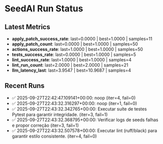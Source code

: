 # SeedAI Run Status

## Latest Metrics
- **apply_patch_success_rate**: last=0.0000 | best=1.0000 | samples=11
- **apply_patch_count**: last=0.0000 | best=1.0000 | samples=50
- **actions_success_rate**: last=1.0000 | best=1.0000 | samples=50
- **tests_success_rate**: last=0.0000 | best=1.0000 | samples=5
- **lint_success_rate**: last=1.0000 | best=1.0000 | samples=4
- **lint_run_count**: last=2.0000 | best=2.0000 | samples=21
- **llm_latency_last**: last=3.9547 | best=10.9687 | samples=4

## Recent Runs
- ✅ 2025-09-27T22:42:47.109141+00:00: noop (iter=4, fail=0)
- ✅ 2025-09-27T22:43:32.316297+00:00: noop (iter=1, fail=0)
- ✅ 2025-09-27T22:43:32.342765+00:00: Executar suíte de testes Pytest para garantir integridade. (iter=3, fail=1)
- ✅ 2025-09-27T22:43:32.368795+00:00: Verificar logs de seeds falhas e propor correção (iter=3, fail=1)
- ✅ 2025-09-27T22:43:32.507578+00:00: Executar lint (ruff/black) para garantir estilo consistente. (iter=4, fail=0)